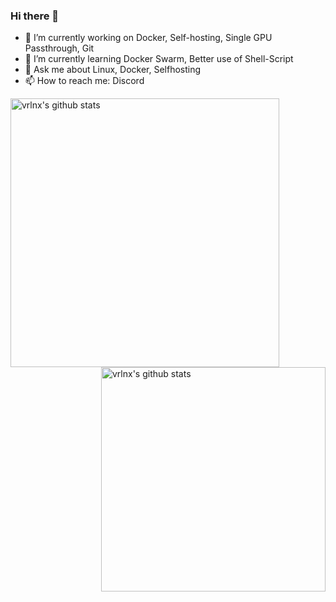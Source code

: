### Hi there 👋

<!--
**Stetsed/Stetsed** is a ✨ _special_ ✨ repository because its `README.md` (this file) appears on your GitHub profile.

Here are some ideas to get you started:
-->
- 🔭 I’m currently working on Docker, Self-hosting, Single GPU Passthrough, Git
- 🌱 I’m currently learning Docker Swarm, Better use of Shell-Script
- 💬 Ask me about Linux, Docker, Selfhosting
- 📫 How to reach me: Discord
<!--
- 😄 Pronouns: ...
- ⚡ Fun fact: ...
-->

<img align="left" width="430" height="auto" alt="vrlnx's github stats" src="https://github-readme-stats.vercel.app/api?username=stetsed&hide_border=true&title_color=0ff54c&icon_color=0ff54c&text_color=c9d1d9&bg_color=0d1117&show_icons=true;count_private=true&amp;include_all_commits=true">

<img align="right" width="359" height="auto" alt="vrlnx's github stats" src="https://github-readme-stats.vercel.app/api/top-langs/?username=stetsed&hide_border=true&title_color=0ff54c&icon_color=0ff54c&text_color=c9d1d9&bg_color=0d1117&layout=compact&amp;show_icons=true&amp;">
